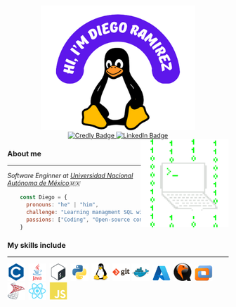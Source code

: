 <div align = 'center'>
    <img src = 'https://github.com/DiegoAndresRa/DiegoAndresRa/blob/main/Images/LinuxImage.png' width= '350'>
    <div id="badges">
      <a href="https://www.credly.com/users/diego-andres-ramirez-garcia/badges">
        <img src="https://img.shields.io/badge/-diego andres-orange?style=flat-square&logo=Credly&logoColor=white" alt="Credly Badge"/>
      </a>
      <a href="https://www.linkedin.com/in/diego-andres-ramirez-garcia/">
        <img src="https://img.shields.io/badge/-diego andres-blue?style=flat-square&logo=Linkedin&logoColor=white" alt="LinkedIn Badge"/>
      </a>
    </div>
</div>

<img align='right' src="https://github.com/DiegoAndresRa/DiegoAndresRa/blob/main/Images/output-onlinegiftools.gif" width="200">
<h3> About me </h3><hr>
<p><em>Software Enginner at <a href="https://www.ingenieria.unam.mx">Universidad Nacional Autónoma de México</a>🇲🇽</em></p>


```javascript
    const Diego = {
      pronouns: "he" | "him",
      challenge: "Learning managment SQL with C and Rust",
      passions: ["Coding", "Open-source contributions", "Problem-solving", "Ethical Hacking"]
    }
```
### My skills include
-----------
<div>
  <img src="https://github.com/devicons/devicon/blob/master/icons/c/c-plain.svg" title="C" alt="C" width="40" height="40"/>&nbsp;
  <img src="https://github.com/devicons/devicon/blob/master/icons/java/java-original-wordmark.svg" title="Java" alt="Java" width="40" height="40"/>&nbsp;
  <img src="https://github.com/devicons/devicon/blob/master/icons/bash/bash-original.svg" title="bash" alt="bash" width="40" height="40"/>&nbsp;
  <img src="https://github.com/devicons/devicon/blob/master/icons/python/python-original.svg" title="Python" alt="Python" width="40" height="40"/>&nbsp;
  <img src="https://github.com/devicons/devicon/blob/master/icons/linux/linux-original.svg" title="Linux" alt="Linux" width="40" height="40"/>&nbsp;
  <img src="https://github.com/devicons/devicon/blob/master/icons/git/git-original-wordmark.svg" title="Git" **alt="Git" width="40" height="40"/>
  <img src="https://github.com/devicons/devicon/blob/master/icons/docker/docker-original.svg" title="Docker" alt="Docker " width="40" height="40"/>&nbsp;
  <img src="https://github.com/devicons/devicon/blob/master/icons/azure/azure-original.svg"  title="Azure" alt="Azure" width="40" height="35"/>&nbsp;
  <img src="https://github.com/DiegoAndresRa/DiegoAndresRa/blob/main/Images/qemu.png" title="Qemu" alt="Qemu" width="40" height="40"/>&nbsp;
  <img src="https://github.com/DiegoAndresRa/DiegoAndresRa/blob/main/Images/vmware.png" title="VMWare" alt="VMWare" width="40" height="35"/>&nbsp;
  <img src='https://github.com/DiegoAndresRa/DiegoAndresRa/blob/main/Images/SQL%20SERVER.png' title='SQL Server' width='40' height='40'/>&nbsp;
  <img src='https://github.com/devicons/devicon/blob/master/icons/react/react-original.svg' title='React' width='40' height='40'/>&nbsp;
  <img src='https://github.com/devicons/devicon/blob/master/icons/javascript/javascript-plain.svg' title='JS' width='40' height='40'/>&nbsp;
</div>



